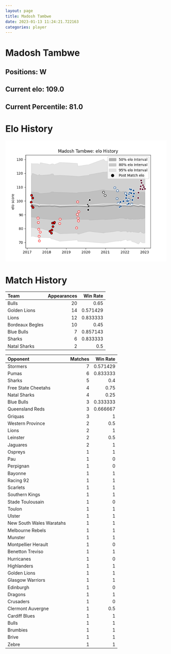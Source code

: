 ```yaml
---  
layout: page  
title: Madosh Tambwe  
date: 2023-01-13 11:24:21.722163  
categories: player  
---
```

# Madosh Tambwe

## Positions: W

## Current elo: 109.0

## Current Percentile: 81.0

# Elo History


![elo history](history_MadoshTambwe.png)
# Match History


| Team            |   Appearances |   Win Rate |
|:----------------|--------------:|-----------:|
| Bulls           |            20 |   0.65     |
| Golden Lions    |            14 |   0.571429 |
| Lions           |            12 |   0.833333 |
| Bordeaux Begles |            10 |   0.45     |
| Blue Bulls      |             7 |   0.857143 |
| Sharks          |             6 |   0.833333 |
| Natal Sharks    |             2 |   0.5      |

| Opponent                 |   Matches |   Win Rate |
|:-------------------------|----------:|-----------:|
| Stormers                 |         7 |   0.571429 |
| Pumas                    |         6 |   0.833333 |
| Sharks                   |         5 |   0.4      |
| Free State Cheetahs      |         4 |   0.75     |
| Natal Sharks             |         4 |   0.25     |
| Blue Bulls               |         3 |   0.333333 |
| Queensland Reds          |         3 |   0.666667 |
| Griquas                  |         3 |   1        |
| Western Province         |         2 |   0.5      |
| Lions                    |         2 |   1        |
| Leinster                 |         2 |   0.5      |
| Jaguares                 |         2 |   1        |
| Ospreys                  |         1 |   1        |
| Pau                      |         1 |   0        |
| Perpignan                |         1 |   0        |
| Bayonne                  |         1 |   1        |
| Racing 92                |         1 |   1        |
| Scarlets                 |         1 |   1        |
| Southern Kings           |         1 |   1        |
| Stade Toulousain         |         1 |   0        |
| Toulon                   |         1 |   1        |
| Ulster                   |         1 |   1        |
| New South Wales Waratahs |         1 |   1        |
| Melbourne Rebels         |         1 |   1        |
| Munster                  |         1 |   1        |
| Montpellier Herault      |         1 |   0        |
| Benetton Treviso         |         1 |   1        |
| Hurricanes               |         1 |   0        |
| Highlanders              |         1 |   1        |
| Golden Lions             |         1 |   1        |
| Glasgow Warriors         |         1 |   1        |
| Edinburgh                |         1 |   0        |
| Dragons                  |         1 |   1        |
| Crusaders                |         1 |   0        |
| Clermont Auvergne        |         1 |   0.5      |
| Cardiff Blues            |         1 |   1        |
| Bulls                    |         1 |   1        |
| Brumbies                 |         1 |   1        |
| Brive                    |         1 |   1        |
| Zebre                    |         1 |   1        |
